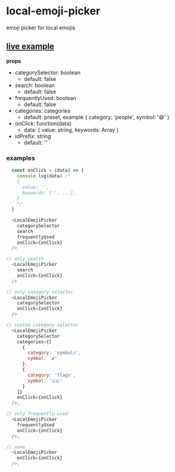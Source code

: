 # local-emoji-picker

emoji picker for local emojis

## [live example](https://local-emoji-picker.richardsoderman.se/)

**props**
- categorySelector: boolean
  - default: false
- search: boolean
  - default: false
- frequentlyUsed: boolean
  - default: false
- categories: categories
  - default: preset, example { category: 'people', symbol: '😄' }
- onClick: function(data)
  - data: { value: string, keywords: Array<string> }
- idPrefix: string
  - default: ''

### examples

```javascript
  const onClick = (data) => {
    console.log(data) /*
    {
      value: '',
      keywords: ['', ...],
    }
    */
  }

  <LocalEmojiPicker
    categorySelector
    search
    frequentlyUsed
    onClick={onClick}
  />

// only search
  <LocalEmojiPicker
    search
    onClick={onClick}
  />

// only category selector
  <LocalEmojiPicker
    categorySelector
    onClick={onClick}
  />

// custom category selector
  <LocalEmojiPicker
    categorySelector
    categories={[
      {
        category: 'symbols',
        symbol: '💕'
      },
      {
        category: 'flags',
        symbol: '🇸🇪'
      }
    ]}
    onClick={onClick}
  />,

// only frequently used
  <LocalEmojiPicker
    frequentlyUsed
    onClick={onClick}
  />,

// none
  <LocalEmojiPicker
    onClick={onClick}
  />,
```

